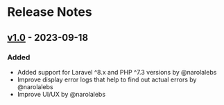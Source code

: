 # Release Notes

## [v1.0](https://github.com/narolalabs/error-lens/compare/v1.x-beta...v1.x) - 2023-09-18

### Added

- Added support for Laravel ^8.x and PHP ^7.3 versions by @narolalebs
- Improve display error logs that help to find out actual errors by @narolalebs
- Improve UI/UX by @narolalebs
